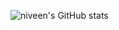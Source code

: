 ![niveen's GitHub stats](https://github-readme-stats.vercel.app/api?username=NiveenAlSmadi&show_icons=true&theme=radical&)




